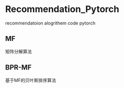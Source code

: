 # Recommendation_Pytorch
recommendatoion alogrithem code pytorch

## MF

矩阵分解算法

## BPR-MF

基于MF的贝叶斯排序算法